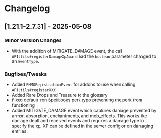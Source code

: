 # Changelog

## [1.21.1-2.7.31] - 2025-05-08
### Minor Version Changes
- With the addition of MITIGATE_DAMAGE event, the call `APIUtils#registerDamageXpAward` had the `boolean` parameter changed to an `EventType`.
### Bugfixes/Tweaks
- Added `PMMORegistrationEvent` for addons to use when calling `APIUtils#registerXXX`
- Added Rare Drops and Treasure to the glossary
- Fixed default Iron Spellbooks perk typo preventing the perk from functioning
- Added MITIGATE_DAMAGE event which captures damage prevented by armor, absorption, enchantments, and mob_effects.  This works like damage dealt and received events and requires a damage type to specify the xp.  XP can be defined in the server config or on damaging entities.

